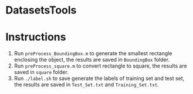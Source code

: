 DatasetsTools
==================
Instructions
============
1. Run `preProcess_BoundingBox.m` to generate the smallest rectangle enclosing the object, the results are saved in `BoundingBox` folder.
2. Run `preProcess_square.m` to convert rectangle to square, the results are saved in `square` folder.
3. Run `./label.sh` to save generate the labels of training set and test set, the results are saved in `Test_Set.txt` and `Training_Set.txt`.
